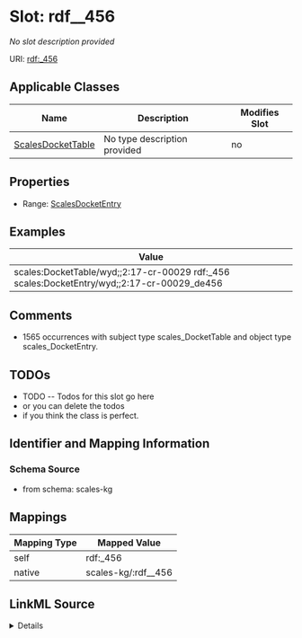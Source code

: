

# Slot: rdf__456


_No slot description provided_





URI: [rdf:_456](http://www.w3.org/1999/02/22-rdf-syntax-ns#_456)



<!-- no inheritance hierarchy -->





## Applicable Classes

| Name | Description | Modifies Slot |
| --- | --- | --- |
| [ScalesDocketTable](../classes/ScalesDocketTable.md) | No type description provided |  no  |







## Properties

* Range: [ScalesDocketEntry](../classes/ScalesDocketEntry.md)






## Examples

| Value |
| --- |
| scales:DocketTable/wyd;;2:17-cr-00029 rdf:_456 scales:DocketEntry/wyd;;2:17-cr-00029_de456 |

## Comments

* 1565 occurrences with subject type scales_DocketTable and object type scales_DocketEntry.

## TODOs

* TODO -- Todos for this slot go here
* or you can delete the todos
* if you think the class is perfect.

## Identifier and Mapping Information







### Schema Source


* from schema: scales-kg




## Mappings

| Mapping Type | Mapped Value |
| ---  | ---  |
| self | rdf:_456 |
| native | scales-kg/:rdf__456 |




## LinkML Source

<details>
```yaml
name: rdf__456
description: No slot description provided
todos:
- TODO -- Todos for this slot go here
- or you can delete the todos
- if you think the class is perfect.
comments:
- 1565 occurrences with subject type scales_DocketTable and object type scales_DocketEntry.
examples:
- value: scales:DocketTable/wyd;;2:17-cr-00029 rdf:_456 scales:DocketEntry/wyd;;2:17-cr-00029_de456
from_schema: scales-kg
rank: 1000
slot_uri: rdf:_456
alias: rdf__456
domain_of:
- scales_DocketTable
range: scales_DocketEntry

```
</details>